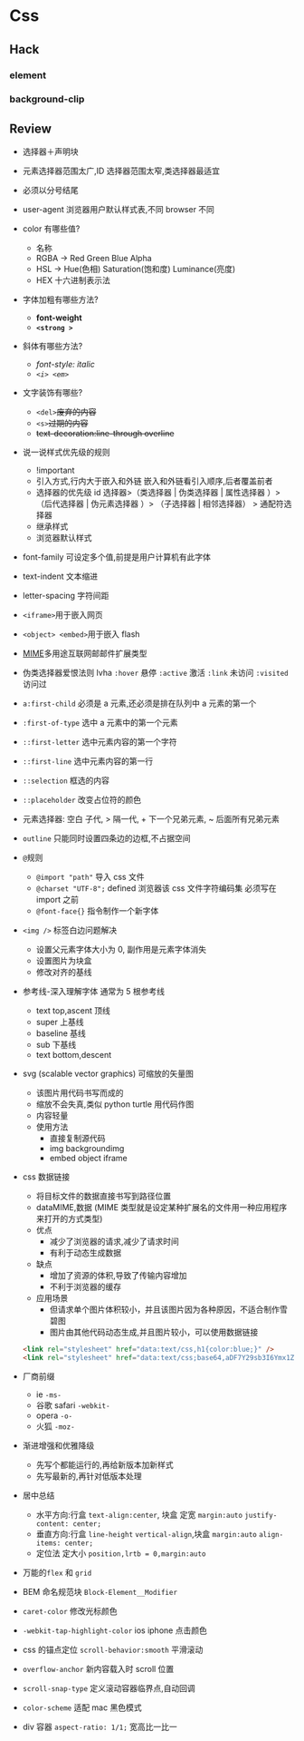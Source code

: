 # Css

## Hack

### element

<ClientOnly>
 <Element />
</ClientOnly>

### background-clip

<ClientOnly>
 <BackgroundClip />
</ClientOnly>

## Review

- 选择器＋声明块

- 元素选择器范围太广,ID 选择器范围太窄,类选择器最适宜

- 必须以分号结尾

- user-agent 浏览器用户默认样式表,不同 browser 不同

- color 有哪些值?

  - 名称
  - RGBA -> Red Green Blue Alpha
  - HSL -> Hue(色相) Saturation(饱和度) Luminance(亮度)
  - HEX 十六进制表示法

- 字体加粗有哪些方法?

  - <strong>font-weight</strong >
  - <strong>`<strong >`</strong >

- 斜体有哪些方法?

  - <em>font-style: italic</em>
  - <em>`<i> <em>`</em>

- 文字装饰有哪些?

  - `<del>`<del>废弃的内容</del>
  - `<s>`<s>过期的内容</s>
  - <s>text-decoration:line-through overline</s>

- 说一说样式优先级的规则

  - !important
  - 引入方式,行内大于嵌入和外链 嵌入和外链看引入顺序,后者覆盖前者
  - 选择器的优先级 id 选择器>（类选择器 | 伪类选择器 | 属性选择器 ）> （后代选择器 | 伪元素选择器 ）> （子选择器 | 相邻选择器） > 通配符选择器
  - 继承样式
  - 浏览器默认样式

- font-family 可设定多个值,前提是用户计算机有此字体

- text-indent 文本缩进

- letter-spacing 字符间距

- `<iframe>`用于嵌入网页

- `<object> <embed>`用于嵌入 flash

- [MIME](https://developer.mozilla.org/zh-CN/docs/Glossary/MIME_type)多用途互联网邮邮件扩展类型

- 伪类选择器爱恨法则 lvha `:hover` 悬停 `:active` 激活 `:link` 未访问 `:visited` 访问过

- `a:first-child` 必须是 a 元素,还必须是排在队列中 a 元素的第一个

- `:first-of-type` 选中 a 元素中的第一个元素

- `::first-letter` 选中元素内容的第一个字符

- `::first-line` 选中元素内容的第一行

- `::selection` 框选的内容

- `::placeholder` 改变占位符的颜色

- 元素选择器: 空白 子代, \> 隔一代, \+ 下一个兄弟元素, \~ 后面所有兄弟元素

- `outline` 只能同时设置四条边的边框,不占据空间

- `@`规则

  - `@import "path"` 导入 css 文件
  - `@charset "UTF-8";` defined 浏览器该 css 文件字符编码集 必须写在 import 之前
  - `@font-face{}` 指令制作一个新字体

- `<img />` 标签白边问题解决

  - 设置父元素字体大小为 0, 副作用是元素字体消失
  - 设置图片为块盒
  - 修改对齐的基线

- 参考线-深入理解字体 通常为 5 根参考线

  - text top,ascent 顶线
  - super 上基线
  - baseline 基线
  - sub 下基线
  - text bottom,descent

- svg (scalable vector graphics) 可缩放的矢量图

  - 该图片用代码书写而成的
  - 缩放不会失真,类似 python turtle 用代码作图
  - 内容轻量
  - 使用方法
    - 直接复制源代码
    - img backgroundimg
    - embed object iframe

- css 数据链接

  - 将目标文件的数据直接书写到路径位置
  - dataMIME,数据 (MIME 类型就是设定某种扩展名的文件用一种应用程序来打开的方式类型)
  - 优点
    - 减少了浏览器的请求,减少了请求时间
    - 有利于动态生成数据
  - 缺点
    - 增加了资源的体积,导致了传输内容增加
    - 不利于浏览器的缓存
  - 应用场景
    - 但请求单个图片体积较小，并且该图片因为各种原因，不适合制作雪碧图
    - 图片由其他代码动态生成,并且图片较小，可以使用数据链接

  ```html
  <link rel="stylesheet" href="data:text/css,h1{color:blue;}" />
  <link rel="stylesheet" href="data:text/css;base64,aDF7Y29sb3I6Ymx1ZTt9" />
  ```

- 厂商前缀

  - ie `-ms-`
  - 谷歌 safari `-webkit-`
  - opera `-o-`
  - 火狐 `-moz-`

- 渐进增强和优雅降级

  - 先写个都能运行的,再给新版本加新样式
  - 先写最新的,再针对低版本处理

- 居中总结

  - 水平方向:行盒 `text-align:center`, 块盒 定宽 `margin:auto` `justify-content: center;`
  - 垂直方向:行盒 `line-height` `vertical-align`,块盒 `margin:auto` `align-items: center;`
  - 定位法 定大小 `position,lrtb = 0,margin:auto`

- 万能的`flex` 和 `grid`

- BEM 命名规范块 `Block-Element__Modifier`

- `caret-color` 修改光标颜色

- `-webkit-tap-highlight-color` ios iphone 点击颜色

- css 的锚点定位 `scroll-behavior:smooth` 平滑滚动

- `overflow-anchor` 新内容载入时 scroll 位置

- `scroll-snap-type` 定义滚动容器临界点,自动回调

- `color-scheme` 适配 mac 黑色模式

- div 容器 `aspect-ratio: 1/1;` 宽高比一比一
